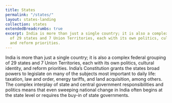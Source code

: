 ```yaml
---
title: States
permalink: "/states/"
layout: states-landing
collection: states
extendedBreadcrumbs: true
excerpt: India is more than just a single country; it is also a complex federal grouping
  of 29 states and 7 Union Territories, each with its own politics, cultural identity,
  and reform priorities.
---
```


India is more than just a single country; it is also a complex federal grouping of 29 states and 7 Union Territories, each with its own politics, cultural identity, and reform priorities. India’s Constitution grants the states broad powers to legislate on many of the subjects most important to daily life: taxation, law and order, energy tariffs, and land acquisition, among others. The complex interplay of state and central government responsibilities and politics means that even sweeping national change in India often begins at the state level or requires the buy-in of state governments.